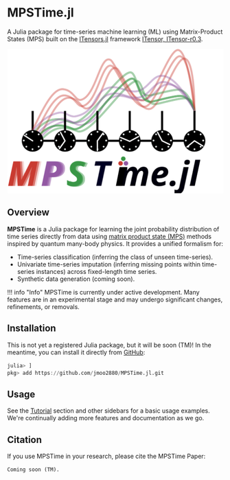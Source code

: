 # MPSTime.jl
A Julia package for time-series machine learning (ML) using Matrix-Product States (MPS) built on the [ITensors.jl](https://github.com/ITensor/ITensors.jl) framework [ITensor, ITensor-r0.3](@cite).

![](./assets/logo.svg)

## Overview

__MPSTime__ is a Julia package for learning the joint probability distribution of time series directly from data using [matrix product state (MPS)](https://en.wikipedia.org/wiki/Matrix_product_state) methods inspired by quantum many-body physics. 
It provides a unified formalism for:
- Time-series classification (inferring the class of unseen time-series).
- Univariate time-series imputation (inferring missing points within time-series instances) across fixed-length time series.
- Synthetic data generation (coming soon).

!!! info "Info"
    MPSTime is currently under active development. Many features are in an experimental stage and may undergo significant changes, refinements, or removals.

## Installation
This is not yet a registered Julia package, but it will be soon (TM)! In the meantime, you can install it directly from  [GitHub](https://github.com/jmoo2880/MPSTime.jl?tab=readme-ov-file):

```Julia
julia> ]
pkg> add https://github.com/jmoo2880/MPSTime.jl.git
```

## Usage
See the [Tutorial](@ref) section and other sidebars for a basic usage examples. We're continually adding more features and documentation as we go.

## Citation
If you use MPSTime in your research, please cite the MPSTime Paper:
```
Coming soon (TM).
```